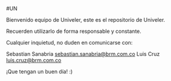 #UN

Bienvenido equipo de Univeler, este es el repositorio de Univeler.

Recuerden utilizarlo de forma responsable y constante.

Cualquier inquietud, no duden en comunicarse con:

Sebastian Sanabria sebastian.sanabria@brm.com.co 
Luis Cruz luis.cruz@brm.com.co

¡Que tengan un buen día! :)